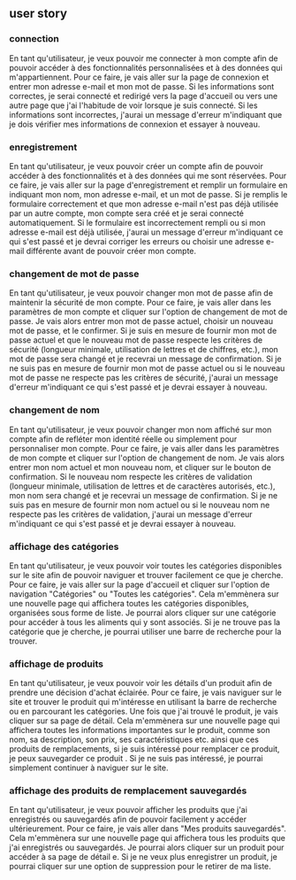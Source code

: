 
## user story

### connection

En tant qu'utilisateur, je veux pouvoir me connecter à mon compte afin de pouvoir accéder à des fonctionnalités personnalisées et à des données qui m'appartiennent. Pour ce faire, je vais aller sur la page de connexion et entrer mon adresse e-mail et mon mot de passe. Si les informations sont correctes, je serai connecté et redirigé vers la page d'accueil ou vers une autre page que j'ai l'habitude de voir lorsque je suis connecté. Si les informations sont incorrectes, j'aurai un message d'erreur m'indiquant que je dois vérifier mes informations de connexion et essayer à nouveau.

### enregistrement

En tant qu'utilisateur, je veux pouvoir créer un compte afin de pouvoir accéder à des fonctionnalités et à des données qui me sont réservées. Pour ce faire, je vais aller sur la page d'enregistrement et remplir un formulaire en indiquant mon nom, mon adresse e-mail, et un mot de passe. Si je remplis le formulaire correctement et que mon adresse e-mail n'est pas déjà utilisée par un autre compte, mon compte sera créé et je serai connecté automatiquement. Si le formulaire est incorrectement rempli ou si mon adresse e-mail est déjà utilisée, j'aurai un message d'erreur m'indiquant ce qui s'est passé et je devrai corriger les erreurs ou choisir une adresse e-mail différente avant de pouvoir créer mon compte.

### changement de mot de passe

En tant qu'utilisateur, je veux pouvoir changer mon mot de passe afin de maintenir la sécurité de mon compte. Pour ce faire, je vais aller dans les paramètres de mon compte et cliquer sur l'option de changement de mot de passe. Je vais alors entrer mon mot de passe actuel, choisir un nouveau mot de passe, et le confirmer. Si je suis en mesure de fournir mon mot de passe actuel et que le nouveau mot de passe respecte les critères de sécurité (longueur minimale, utilisation de lettres et de chiffres, etc.), mon mot de passe sera changé et je recevrai un message de confirmation. Si je ne suis pas en mesure de fournir mon mot de passe actuel ou si le nouveau mot de passe ne respecte pas les critères de sécurité, j'aurai un message d'erreur m'indiquant ce qui s'est passé et je devrai essayer à nouveau.

### changement de nom

En tant qu'utilisateur, je veux pouvoir changer mon nom affiché sur mon compte afin de refléter mon identité réelle ou simplement pour personnaliser mon compte. Pour ce faire, je vais aller dans les paramètres de mon compte et cliquer sur l'option de changement de nom. Je vais alors entrer mon nom actuel et mon nouveau nom, et cliquer sur le bouton de confirmation. Si le nouveau nom respecte les critères de validation (longueur minimale, utilisation de lettres et de caractères autorisés, etc.), mon nom sera changé et je recevrai un message de confirmation. Si je ne suis pas en mesure de fournir mon nom actuel ou si le nouveau nom ne respecte pas les critères de validation, j'aurai un message d'erreur m'indiquant ce qui s'est passé et je devrai essayer à nouveau.

### affichage des catégories

En tant qu'utilisateur, je veux pouvoir voir toutes les catégories disponibles sur le site afin de pouvoir naviguer et trouver facilement ce que je cherche. Pour ce faire, je vais aller sur la page d'accueil et cliquer sur l'option de navigation "Catégories" ou "Toutes les catégories". Cela m'emmènera sur une nouvelle page qui affichera toutes les catégories disponibles, organisées sous forme de liste. Je pourrai alors cliquer sur une catégorie pour accéder à tous les aliments qui y sont associés. Si je ne trouve pas la catégorie que je cherche, je pourrai utiliser une barre de recherche pour la trouver.

### affichage de produits

En tant qu'utilisateur, je veux pouvoir voir les détails d'un produit afin de prendre une décision d'achat éclairée. Pour ce faire, je vais naviguer sur le site et trouver le produit qui m'intéresse en utilisant la barre de recherche ou en parcourant les catégories. Une fois que j'ai trouvé le produit, je vais cliquer sur sa page de détail. Cela m'emmènera sur une nouvelle page qui affichera toutes les informations importantes sur le produit, comme son nom, sa description, son prix, ses caractéristiques etc. ainsi que ces produits de remplacements, si je suis intéressé pour remplacer ce produit, je peux sauvegarder ce produit . Si je ne suis pas intéressé, je pourrai simplement continuer à naviguer sur le site.

### affichage des produits de remplacement sauvegardés

En tant qu'utilisateur, je veux pouvoir afficher les produits que j'ai enregistrés ou sauvegardés afin de pouvoir facilement y accéder ultérieurement. Pour ce faire, je vais aller dans "Mes produits sauvegardés". Cela m'emmènera sur une nouvelle page qui affichera tous les produits que j'ai enregistrés ou sauvegardés. Je pourrai alors cliquer sur un produit pour accéder à sa page de détail e. Si je ne veux plus enregistrer un produit, je pourrai cliquer sur une option de suppression pour le retirer de ma liste.